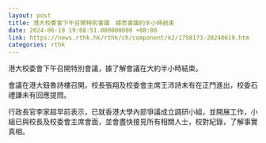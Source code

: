 ```yaml
---
layout: post
title: 港大校委會下午召開特別會議　據悉會議約半小時結束
date: 2024-06-19 19:08:51.000000000 +08:00
link: https://news.rthk.hk/rthk/ch/component/k2/1758173-20240619.htm
categories: rthk
---
```


港大校委會下午召開特別會議，據了解會議在大約半小時結束。

會議在港大鈕魯詩樓召開，校長張翔及校委會主席王沛詩未有在正門進出，校委石禮謙未有回應提問。

行政長官李家超早前表示，已就香港大學內部爭議成立調研小組，並開展工作，小組已與校長及校委會主席會面，並會盡快接見所有相關人士，校對紀錄，了解事實真相。
